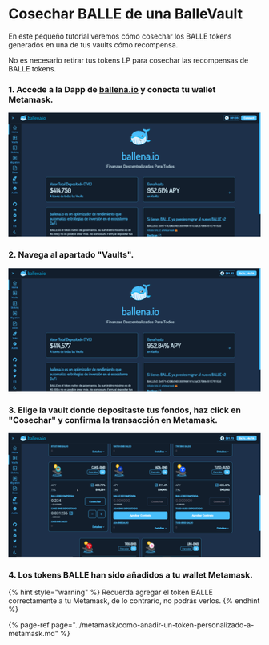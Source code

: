 # Cosechar BALLE de una BalleVault

En este pequeño tutorial veremos cómo cosechar los BALLE tokens generados en una de tus vaults cómo recompensa.

No es necesario retirar tus tokens LP para cosechar las recompensas de BALLE tokens.



### 1. Accede a la Dapp de [ballena.io](https://app.ballena.io/) y conecta tu wallet Metamask.



![](../../../../.gitbook/assets/conecta-wallet%20%281%29.gif)

### 

### 2. Navega al apartado "Vaults".



![](../../../../.gitbook/assets/navega-a-vaults%20%282%29.gif)

### 

### 3. Elige la vault donde depositaste tus fondos, haz click en "Cosechar" y confirma la transacción en Metamask.



![](../../../../.gitbook/assets/cosechar-balle.gif)



### 4. Los tokens BALLE han sido añadidos a tu wallet Metamask.

{% hint style="warning" %}
Recuerda agregar el token BALLE correctamente a tu Metamask, de lo contrario, no podrás verlos.
{% endhint %}

{% page-ref page="../metamask/como-anadir-un-token-personalizado-a-metamask.md" %}





